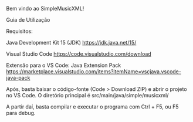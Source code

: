 Bem vindo ao SimpleMusicXML!

Guia de Utilização

Requisitos:

Java Development Kit 15 (JDK)
https://jdk.java.net/15/

Visual Studio Code 
https://code.visualstudio.com/download

Extensão para o VS Code: Java Extension Pack 
https://marketplace.visualstudio.com/items?itemName=vscjava.vscode-java-pack

Após, basta baixar o código-fonte (Code > Download ZIP) e abrir o projeto no VS Code. 
O diretório principal é src/main/java/simple/musicxml/

A partir daí, basta compilar e executar o programa com Ctrl + F5, ou F5 para debug.